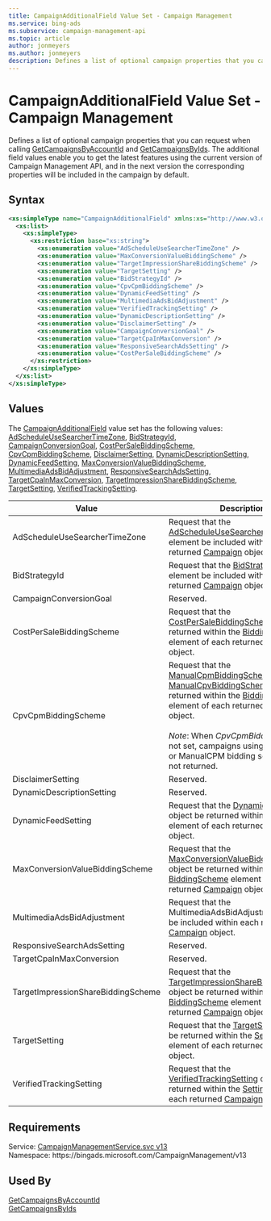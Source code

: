 ```yaml
---
title: CampaignAdditionalField Value Set - Campaign Management
ms.service: bing-ads
ms.subservice: campaign-management-api
ms.topic: article
author: jonmeyers
ms.author: jonmeyers
description: Defines a list of optional campaign properties that you can request when calling GetCampaignsByAccountId and GetCampaignsByIds.
---
```

# CampaignAdditionalField Value Set - Campaign Management
Defines a list of optional campaign properties that you can request when calling [GetCampaignsByAccountId](getcampaignsbyaccountid.md) and [GetCampaignsByIds](getcampaignsbyids.md). The additional field values enable you to get the latest features using the current version of Campaign Management API, and in the next version the corresponding properties will be included in the campaign by default.  

## Syntax
```xml
<xs:simpleType name="CampaignAdditionalField" xmlns:xs="http://www.w3.org/2001/XMLSchema">
  <xs:list>
    <xs:simpleType>
      <xs:restriction base="xs:string">
        <xs:enumeration value="AdScheduleUseSearcherTimeZone" />
        <xs:enumeration value="MaxConversionValueBiddingScheme" />
        <xs:enumeration value="TargetImpressionShareBiddingScheme" />
        <xs:enumeration value="TargetSetting" />
        <xs:enumeration value="BidStrategyId" />
        <xs:enumeration value="CpvCpmBiddingScheme" />
        <xs:enumeration value="DynamicFeedSetting" />
        <xs:enumeration value="MultimediaAdsBidAdjustment" />
        <xs:enumeration value="VerifiedTrackingSetting" />
        <xs:enumeration value="DynamicDescriptionSetting" />
        <xs:enumeration value="DisclaimerSetting" />
        <xs:enumeration value="CampaignConversionGoal" />
        <xs:enumeration value="TargetCpaInMaxConversion" />
        <xs:enumeration value="ResponsiveSearchAdsSetting" />
        <xs:enumeration value="CostPerSaleBiddingScheme" />
      </xs:restriction>
    </xs:simpleType>
  </xs:list>
</xs:simpleType>
```

## <a name="values"></a>Values

The [CampaignAdditionalField](campaignadditionalfield.md) value set has the following values: [AdScheduleUseSearcherTimeZone](#adscheduleusesearchertimezone), [BidStrategyId](#bidstrategyid), [CampaignConversionGoal](#campaignconversiongoal), [CostPerSaleBiddingScheme](#costpersalebiddingscheme), [CpvCpmBiddingScheme](#cpvcpmbiddingscheme), [DisclaimerSetting](#disclaimersetting), [DynamicDescriptionSetting](#dynamicdescriptionsetting), [DynamicFeedSetting](#dynamicfeedsetting), [MaxConversionValueBiddingScheme](#maxconversionvaluebiddingscheme), [MultimediaAdsBidAdjustment](#multimediaadsbidadjustment), [ResponsiveSearchAdsSetting](#responsivesearchadssetting), [TargetCpaInMaxConversion](#targetcpainmaxconversion), [TargetImpressionShareBiddingScheme](#targetimpressionsharebiddingscheme), [TargetSetting](#targetsetting), [VerifiedTrackingSetting](#verifiedtrackingsetting).

|Value|Description|
|-----------|---------------|
|<a name="adscheduleusesearchertimezone"></a>AdScheduleUseSearcherTimeZone|Request that the [AdScheduleUseSearcherTimeZone](campaign.md#adscheduleusesearchertimezone) element be included within each returned [Campaign](campaign.md) object.|
|<a name="bidstrategyid"></a>BidStrategyId|Request that the [BidStrategyId](campaign.md#bidstrategyid) element be included within each returned [Campaign](campaign.md) object.|
|<a name="campaignconversiongoal"></a>CampaignConversionGoal|Reserved.|
|<a name="costpersalebiddingscheme"></a>CostPerSaleBiddingScheme|Request that the [CostPerSaleBiddingScheme](costpersalebiddingscheme.md) object be returned within the [BiddingScheme](campaign.md#biddingscheme) element of each returned [Campaign](campaign.md) object.|
|<a name="cpvcpmbiddingscheme"></a>CpvCpmBiddingScheme|Request that the [ManualCpmBiddingScheme](manualcpmbiddingscheme.md) or [ManualCpvBiddingScheme](manualcpvbiddingscheme.md) object be returned within the [BiddingScheme](campaign.md#biddingscheme) element of each returned [Campaign](campaign.md) object.<br/><br/>*Note*: When *CpvCpmBiddingScheme* is not set, campaigns using ManualCPV or ManualCPM bidding schemes are not returned.|
|<a name="disclaimersetting"></a>DisclaimerSetting|Reserved.|
|<a name="dynamicdescriptionsetting"></a>DynamicDescriptionSetting|Reserved.|
|<a name="dynamicfeedsetting"></a>DynamicFeedSetting|Request that the [DynamicFeedSetting](dynamicfeedsetting.md) object be returned within the [Settings](campaign.md#settings) element of each returned [Campaign](campaign.md) object.|
|<a name="maxconversionvaluebiddingscheme"></a>MaxConversionValueBiddingScheme|Request that the [MaxConversionValueBiddingScheme](maxconversionvaluebiddingscheme.md) object be returned within the [BiddingScheme](campaign.md#biddingscheme) element of each returned [Campaign](campaign.md) object.|
|<a name="multimediaadsbidadjustment"></a>MultimediaAdsBidAdjustment|Request that the MultimediaAdsBidAdjustment element be included within each returned [Campaign](campaign.md) object.|
|<a name="responsivesearchadssetting"></a>ResponsiveSearchAdsSetting|Reserved.|
|<a name="targetcpainmaxconversion"></a>TargetCpaInMaxConversion|Reserved.|
|<a name="targetimpressionsharebiddingscheme"></a>TargetImpressionShareBiddingScheme|Request that the [TargetImpressionShareBiddingScheme](targetimpressionsharebiddingscheme.md) object be returned within the [BiddingScheme](campaign.md#biddingscheme) element of each returned [Campaign](campaign.md) object.|
|<a name="targetsetting"></a>TargetSetting|Request that the [TargetSetting](targetsetting.md) object be returned within the [Settings](campaign.md#settings) element of each returned [Campaign](campaign.md) object.|
|<a name="verifiedtrackingsetting"></a>VerifiedTrackingSetting|Request that the [VerifiedTrackingSetting](verifiedtrackingsetting.md) object be returned within the [Settings](campaign.md#settings) element of each returned [Campaign](campaign.md) object.|

## Requirements
Service: [CampaignManagementService.svc v13](https://campaign.api.bingads.microsoft.com/Api/Advertiser/CampaignManagement/v13/CampaignManagementService.svc)  
Namespace: https\://bingads.microsoft.com/CampaignManagement/v13  

## Used By
[GetCampaignsByAccountId](getcampaignsbyaccountid.md)  
[GetCampaignsByIds](getcampaignsbyids.md)  
